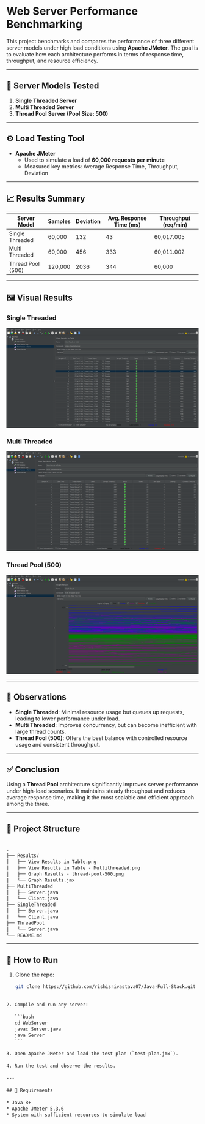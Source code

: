 # Web Server Performance Benchmarking

This project benchmarks and compares the performance of three different server models under high load conditions using **Apache JMeter**. The goal is to evaluate how each architecture performs in terms of response time, throughput, and resource efficiency.

---

## 📌 Server Models Tested

1. **Single Threaded Server**
2. **Multi Threaded Server**
3. **Thread Pool Server (Pool Size: 500)**

---

## ⚙️ Load Testing Tool

- **Apache JMeter**
  - Used to simulate a load of **60,000 requests per minute**
  - Measured key metrics: Average Response Time, Throughput, Deviation

---

## 📈 Results Summary

| Server Model         | Samples  | Deviation | Avg. Response Time (ms) | Throughput (req/min) |
|----------------------|----------|-----------|--------------------------|----------------------|
| Single Threaded      | 60,000   | 132       | 43                       | 60,017.005           |
| Multi Threaded       | 60,000   | 456       | 333                      | 60,011.002           |
| Thread Pool (500)    | 120,000  | 2036      | 344                      | 60,000               |

---

## 🖼️ Visual Results

### Single Threaded
![Single Threaded](./Results/View%20Results%20in%20Table.png)

### Multi Threaded
![Multi Threaded](./Results/View%20Results%20in%20Table%20-%20Multithreaded.png)

### Thread Pool (500)
![Thread Pool](./Results/Graph%20Results%20-%20thread-pool-500.png)

---

## 🧐 Observations

- **Single Threaded**: Minimal resource usage but queues up requests, leading to lower performance under load.
- **Multi Threaded**: Improves concurrency, but can become inefficient with large thread counts.
- **Thread Pool (500)**: Offers the best balance with controlled resource usage and consistent throughput.

---

## ✅ Conclusion

Using a **Thread Pool** architecture significantly improves server performance under high-load scenarios. It maintains steady throughput and reduces average response time, making it the most scalable and efficient approach among the three.

---

## 📂 Project Structure

```

.
├── Results/
│   ├── View Results in Table.png
│   ├── View Results in Table - Multithreaded.png
│   ├── Graph Results - thread-pool-500.png
|   └── Graph Results.jmx
├── MultiThreaded
│   ├── Server.java
│   └── Client.java
├── SingleThreaded
│   ├── Server.java
│   └── Client.java
├── ThreadPool
│   └── Server.java
└── README.md

````

---

## 🚀 How to Run

1. Clone the repo:
   ```bash
   git clone https://github.com/rishisrivastava07/Java-Full-Stack.git
````

2. Compile and run any server:

   ```bash
   cd WebServer
   javac Server.java
   java Server
   ```

3. Open Apache JMeter and load the test plan (`test-plan.jmx`).

4. Run the test and observe the results.

---

## 🧪 Requirements

* Java 8+
* Apache JMeter 5.3.6
* System with sufficient resources to simulate load

